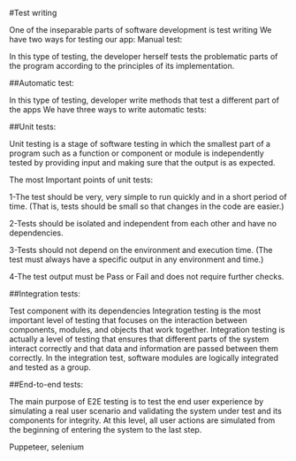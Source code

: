 #Test writing

One of the inseparable parts of software development is test writing
We have two ways for testing our app:
Manual test:

In this type of testing, the developer herself tests the problematic parts of the program according to the principles of its implementation.

##Automatic test:

  In this type of testing, developer write methods that test a different part of the apps
  We have three ways to write automatic tests:

##Unit tests:

  Unit testing is a stage of software testing in which the smallest part of a program such as a function or component or module is independently tested by   providing input and making sure that the output is as expected.

The most Important points of unit tests:

1-The test should be very, very simple to run quickly and in a short period of time. (That is, tests should be small so that changes in the code are easier.)

2-Tests should be isolated and independent from each other and have no dependencies.

3-Tests should not depend on the environment and execution time. (The test must always have a specific output in any environment and time.)

4-The test output must be Pass or Fail and does not require further checks.

##Integration tests:

Test component with its dependencies
Integration testing is the most important level of testing that focuses on the interaction between components, modules, and objects that work together. Integration testing is actually a level of testing that ensures that different parts of the system interact correctly and that data and information are passed between them correctly. In the integration test, software modules are logically integrated and tested as a group.

##End-to-end tests:

The main purpose of E2E testing is to test the end user experience by simulating a real user scenario and validating the system under test and its components for integrity. At this level, all user actions are simulated from the beginning of entering the system to the last step.

Puppeteer, selenium


